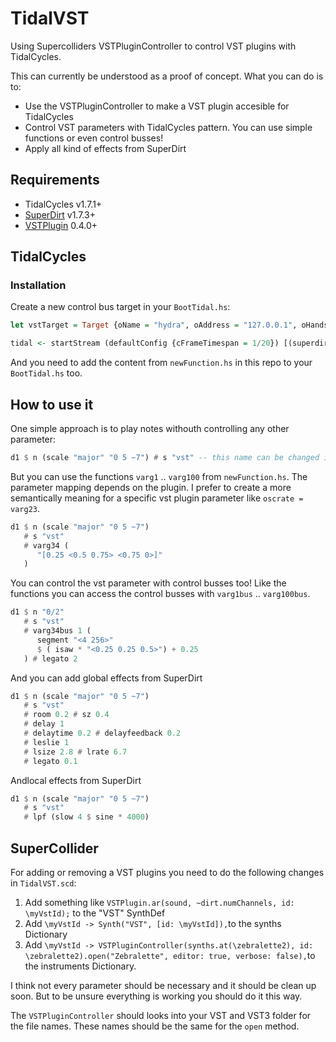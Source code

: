 

# TidalVST

Using Supercolliders VSTPluginController to control VST plugins with TidalCycles.

This can currently be understood as a proof of concept. What you can do is to: 

- Use the VSTPluginController to make a VST plugin accesible for TidalCycles
- Control VST parameters with TidalCycles pattern. You can use simple functions or even control busses!
-  Apply all kind of effects from SuperDirt 

## Requirements

- TidalCycles v1.7.1+
- [SuperDirt](https://github.com/musikinformatik/SuperDirt) v1.7.3+
- [VSTPlugin](https://github.com/Spacechild1/vstplugin) 0.4.0+

## TidalCycles

### Installation

Create a new control bus target in your `BootTidal.hs`:

```Haskell
let vstTarget = Target {oName = "hydra", oAddress = "127.0.0.1", oHandshake = True, oPort = 3337, oBusPort = Just 3338, oLatency = 0.1, oSchedule = Pre BundleStamp, oWindow = Nothing}

tidal <- startStream (defaultConfig {cFrameTimespan = 1/20}) [(superdirtTarget {oLatency = 0.1}, [superdirtShape]),(vstTarget, [superdirtShape]) ]
```

And you need to add the content from  `newFunction.hs` in this repo to your `BootTidal.hs` too.

## How to use it

One simple approach is to play notes withouth controlling any other parameter:

```haskell
d1 $ n (scale "major" "0 5 ~7") # s "vst" -- this name can be changed in the addSynth function  
```

 But you can use the functions `varg1` .. `varg100` from `newFunction.hs`. The parameter mapping depends on the plugin. I prefer to create a more semantically meaning for a specific vst plugin parameter like `oscrate = varg23`. 

```haskell
d1 $ n (scale "major" "0 5 ~7")
   # s "vst"
   # varg34 (
      "[0.25 <0.5 0.75> <0.75 0>]"
   )
```

You can control  the vst parameter with control busses too! Like the functions you can access the control busses with `varg1bus` .. `varg100bus`.

```haskell
d1 $ n "0/2"
   # s "vst"
   # varg34bus 1 (
      segment "<4 256>"
      $ ( isaw * "<0.25 0.25 0.5>") + 0.25
   ) # legato 2
```

And you can add global effects from SuperDirt 

```haskell
d1 $ n (scale "major" "0 5 ~7")
   # s "vst"
   # room 0.2 # sz 0.4
   # delay 1
   # delaytime 0.2 # delayfeedback 0.2
   # leslie 1
   # lsize 2.8 # lrate 6.7
   # legato 0.1
```

Andlocal effects from SuperDirt

```haskell
d1 $ n (scale "major" "0 5 ~7")
   # s "vst"
   # lpf (slow 4 $ sine * 4000)
```

## SuperCollider

For adding or removing a VST plugins you need to do the following changes in `TidalVST.scd`:

1. Add something like `VSTPlugin.ar(sound, ~dirt.numChannels, id: \myVstId);` to the "VST" SynthDef
2. Add `\myVstId -> Synth("VST", [id: \myVstId]),`to the synths Dictionary
3. Add `\myVstId -> VSTPluginController(synths.at(\zebralette2), id: \zebralette2).open("Zebralette", editor: true, verbose: false),`to the instruments Dictionary.

I think not every parameter should be necessary and it should be clean up soon. But to be unsure everything is working you should do it this way.

The `VSTPluginController` should looks into your VST and VST3 folder for the file names. These names should be the same for the `open` method. 
